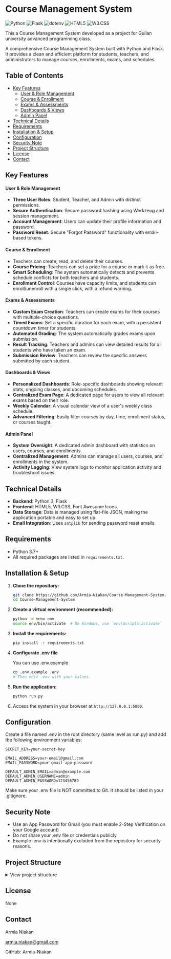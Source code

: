 # Course Management System

![Python](https://img.shields.io/badge/python-3670A0?style=for-the-badge&logo=python&logoColor=ffdd54)
![Flask](https://img.shields.io/badge/flask-%23000.svg?style=for-the-badge&logo=flask&logoColor=white)
![dotenv](https://img.shields.io/badge/dotenv-%23ECD53F.svg?style=for-the-badge&logo=dotenv&logoColor=black)
![HTML5](https://img.shields.io/badge/html5-%23E34F26.svg?style=for-the-badge&logo=html5&logoColor=white)
![W3.CSS](https://img.shields.io/badge/w3.css-%23FFFFFF.svg?style=for-the-badge&logo=w3schools&logoColor=%2304AA6D)

This a Course Management System developed as a project for Guilan university advanced programming class.

A comprehensive Course Management System built with Python and Flask. It provides a clean and efficient platform for students, teachers, and administrators to manage courses, enrollments, exams, and schedules.

## Table of Contents
- [Key Features](#key-features)
  - [User & Role Management](#user--role-management)
  - [Course & Enrollment](#course--enrollment)
  - [Exams & Assessments](#exams--assessments)
  - [Dashboards & Views](#dashboards--views)
  - [Admin Panel](#admin-panel)
- [Technical Details](#technical-details)
- [Requirements](#requirements)
- [Installation & Setup](#installation--setup)
- [Configuration](#configuration)
- [Security Note](#security-note)
- [Project Structure](#project-structure)
- [License](#license)
- [Contact](#contact)


## Key Features

#### User & Role Management
- **Three User Roles**: Student, Teacher, and Admin with distinct permissions.
- **Secure Authentication**: Secure password hashing using Werkzeug and session management.
- **Account Management**: Users can update their profile information and password.
- **Password Reset**: Secure "Forgot Password" functionality with email-based tokens.

#### Course & Enrollment
- Teachers can create, read, and delete their courses.
- **Course Pricing**: Teachers can set a price for a course or mark it as free.
- **Smart Scheduling**: The system automatically detects and prevents schedule conflicts for both teachers and students.
- **Enrollment Control**: Courses have capacity limits, and students can enroll/unenroll with a single click, with a refund warning.

#### Exams & Assessments
- **Custom Exam Creation**: Teachers can create exams for their courses with multiple-choice questions.
- **Timed Exams**: Set a specific duration for each exam, with a persistent countdown timer for students.
- **Automated Grading**: The system automatically grades exams upon submission.
- **Result Tracking**: Teachers and admins can view detailed results for all students who have taken an exam.
- **Submission Review**: Teachers can review the specific answers submitted by each student.

#### Dashboards & Views
- **Personalized Dashboards**: Role-specific dashboards showing relevant stats, ongoing classes, and upcoming schedules.
- **Centralized Exam Page**: A dedicated page for users to view all relevant exams based on their role.
- **Weekly Calendar**: A visual calendar view of a user's weekly class schedule.
- **Advanced Filtering**: Easily filter courses by day, time, enrollment status, or courses taught.

#### Admin Panel
- **System Oversight**: A dedicated admin dashboard with statistics on users, courses, and enrollments.
- **Centralized Management**: Admins can manage all users, courses, and enrollments in the system.
- **Activity Logging**: View system logs to monitor application activity and troubleshoot issues.

## Technical Details

- **Backend**: Python 3, Flask
- **Frontend**: HTML5, W3.CSS, Font Awesome Icons
- **Data Storage**: Data is managed using flat-file JSON, making the application portable and easy to set up.
- **Email Integration**: Uses `smtplib` for sending password reset emails.

## Requirements
- Python 3.7+
- All required packages are listed in `requirements.txt`.

## Installation & Setup

1.  **Clone the repository:**
    ```bash
    git clone https://github.com/Armia-Niakan/Course-Management-System.git
    cd Course-Management-System
    ```

2.  **Create a virtual environment (recommended):**
    ```bash
    python -m venv env
    source env/bin/activate  # On Windows, use `env\Scripts\activate`
    ```

3.  **Install the requirements:**
    ```bash
    pip install -r requirements.txt
    ```
4. **Configurate .env file**
   
   You can use .env.example
    ```bash
    cp .env.example .env
    # Then edit .env with your values.
    ```
5.  **Run the application:**
    ```bash
    python run.py
    ```
6.  Access the system in your browser at `http://127.0.0.1:5000`.

## Configuration
Create a file named .env in the root directory (same level as run.py) and add the following environment variables:

```env
SECRET_KEY=your-secret-key

EMAIL_ADDRESS=your-email@gmail.com
EMAIL_PASSWORD=your-gmail-app-password

DEFAULT_ADMIN_EMAIL=admin@example.com
DEFAULT_ADMIN_USERNAME=admin
DEFAULT_ADMIN_PASSWORD=123456789
```
Make sure your .env file is NOT committed to Git. It should be listed in your .gitignore.

## Security Note
- Use an App Password for Gmail (you must enable 2-Step Verification on your Google account)
- Do not share your .env file or credentials publicly.
- Example .env is intentionally excluded from the repository for security reasons.

## Project Structure

<details>
<summary>View project structure</summary>
  
```markdown
/Course-Management-System
├── app/
│ ├── models/
│ │ ├── course.py
│ │ ├── enrollment.py
│ │ ├── exam.py
│ │ ├── submission.py
│ │ └── user.py
│ ├── routes/
│ │ ├── admin.py
│ │ ├── auth.py
│ │ ├── courses.py
│ │ ├── exam.py
│ │ └── main.py
│ ├── services/
│ │ ├── init.py
│ │ ├── course_manager.py
│ │ ├── enrollment_manager.py
│ │ ├── exam_manager.py
│ │ ├── submission_manager.py
│ │ ├── token_manager.py
│ │ └── user_manager.py
│ ├── static/
│ │ └── w3.css
│ ├── templates/
│ │ ├── about.html
│ │ ├── add_admin.html
│ │ ├── admin_courses.html
│ │ ├── admin_dashboard.html
│ │ ├── admin_enrollments.html
│ │ ├── admin_login.html
│ │ ├── admin_logs.html
│ │ ├── admin_users.html
│ │ ├── calendar.html
│ │ ├── course_detail.html
│ │ ├── courses.html
│ │ ├── create_course.html
│ │ ├── create_exam.html
│ │ ├── dashboard.html
│ │ ├── exam_results.html
│ │ ├── exams.html
│ │ ├── forgot_password.html
│ │ ├── login.html
│ │ ├── payment.html
│ │ ├── profile.html
│ │ ├── reset_password.html
│ │ ├── settings.html
│ │ ├── signUp.html
│ │ ├── submission_detail.html
│ │ └── take_exam.html
│ ├── utils/
│ │ ├── decorators.py
│ │ ├── file_handler.py
│ │ └── helpers.py
│ ├── init.py
│ └── config.py
├── data/
├── upload/
├── .env
├── .gitignore
├── app.log
├── project-structure.md
├── README.md
├── requirements.txt
└── run.py
```
</details>
  
## License
None

## Contact
Armia Niakan

armia.niakan@gmail.com

GitHub: Armia-Niakan

